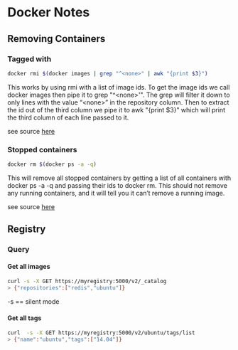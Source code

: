 # Docker Notes 

## Removing Containers 

### Tagged with <none>

```bash 
docker rmi $(docker images | grep "^<none>" | awk "{print $3}")
```

This works by using rmi with a list of image ids. To get the image ids we call docker images then pipe it to grep "^\<none>'". The grep will filter it down to only lines with the value “\<none>” in the repository column. Then to extract the id out of the third column we pipe it to awk "{print $3}" which will print the third column of each line passed to it.

see source [here](https://jimhoskins.com/2013/07/27/remove-untagged-docker-images.html)

### Stopped containers 

```bash
docker rm $(docker ps -a -q)
```

This will remove all stopped containers by getting a list of all containers with docker ps -a -q and passing their ids to docker rm. This should not remove any running containers, and it will tell you it can’t remove a running image. 

see source [here](https://jimhoskins.com/2013/07/27/remove-untagged-docker-images.html)

## Registry 

### Query 

#### Get all images 

```bash
curl -s -X GET https://myregistry:5000/v2/_catalog
> {"repositories":["redis","ubuntu"]}
```

-s == silent mode 

#### Get all tags

```bash
curl  -s -X GET https://myregistry:5000/v2/ubuntu/tags/list
> {"name":"ubuntu","tags":["14.04"]}
```

